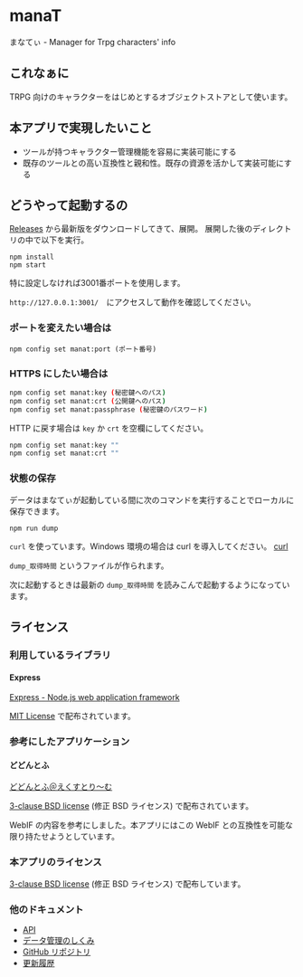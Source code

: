 # manaT

まなてぃ - Manager for Trpg characters' info

## これなぁに

TRPG 向けのキャラクターをはじめとするオブジェクトストアとして使います。

## 本アプリで実現したいこと

- ツールが持つキャラクター管理機能を容易に実装可能にする
- 既存のツールとの高い互換性と親和性。既存の資源を活かして実装可能にする

## どうやって起動するの

[Releases](https://github.com/Shunshun94/manaT/releases) から最新版をダウンロードしてきて、展開。
展開した後のディレクトリの中で以下を実行。

```
npm install
npm start
``` 

特に設定しなければ3001番ポートを使用します。

``http://127.0.0.1:3001/``　にアクセスして動作を確認してください。

### ポートを変えたい場合は

``npm config set manat:port (ポート番号)``

### HTTPS にしたい場合は

```bash
npm config set manat:key (秘密鍵へのパス)
npm config set manat:crt (公開鍵へのパス)
npm config set manat:passphrase (秘密鍵のパスワード)
```

HTTP に戻す場合は `key` か `crt` を空欄にしてください。

```bash
npm config set manat:key ""
npm config set manat:crt ""
```

### 状態の保存

データはまなてぃが起動している間に次のコマンドを実行することでローカルに保存できます。

```
npm run dump
```

`curl` を使っています。Windows 環境の場合は curl を導入してください。
[curl](https://curl.haxx.se/)

`dump_取得時間` というファイルが作られます。

次に起動するときは最新の `dump_取得時間` を読みこんで起動するようになっています。


## ライセンス

### 利用しているライブラリ

#### Express

[Express - Node.js web application framework](http://expressjs.com/)

[MIT License](https://github.com/expressjs/express/blob/master/LICENSE) で配布されています。


### 参考にしたアプリケーション

#### どどんとふ

[どどんとふ＠えくすとり～む](http://www.dodontof.com/)

[3-clause BSD license](http://www.dodontof.com/DodontoF/README.html#aboutLicense) (修正 BSD ライセンス) で配布されています。

WebIF の内容を参考にしました。本アプリにはこの WebIF との互換性を可能な限り持たせようとしています。


### 本アプリのライセンス

[3-clause BSD license](LICENSE) (修正 BSD ライセンス) で配布しています。

### 他のドキュメント

- [API](./api.md)
- [データ管理のしくみ](./data.md)
- [GitHub リポジトリ](https://github.com/Shunshun94/manaT)
- [更新履歴](https://github.com/Shunshun94/manaT/releases)
